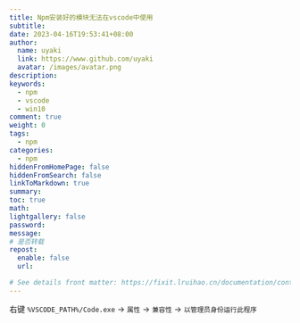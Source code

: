 ```yaml
---
title: Npm安装好的模块无法在vscode中使用
subtitle:
date: 2023-04-16T19:53:41+08:00
author:
  name: uyaki
  link: https://www.github.com/uyaki
  avatar: /images/avatar.png
description: 
keywords:
  - npm
  - vscode
  - win10
comment: true
weight: 0
tags:
  - npm
categories:
  - npm
hiddenFromHomePage: false
hiddenFromSearch: false
linkToMarkdown: true
summary:
toc: true
math: 
lightgallery: false
password:
message:
# 是否转载
repost:
  enable: false
  url:

# See details front matter: https://fixit.lruihao.cn/documentation/content-management/introduction/#front-matter
---
```


<!--more-->

右键 `%VSCODE_PATH%/Code.exe` -> `属性` -> `兼容性` -> `以管理员身份运行此程序`